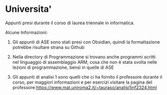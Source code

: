 # Universita'
Appunti presi durante il corso di laurea triennale in informatica.

Alcune Informazioni:

1) Gli appunti di ASE sono stati presi con Obsidian, quindi la formattazione potrebbe risultare strana su Github
  
2) Nella directory di Programmazione si trovano anche programmi scritti nel linguaggio di assemblaggio ARM, cosa che non è stata svolta nelle lezioni di programmazione, bensì in quelle di ASE
  
3) Gli appunti di analisi 1 sono quelli che ci ha fornito il professore durante il corso, per maggiori informazioni e per esercizi visitare la pagina del professore:https://www.mat.uniroma2.it/~tauraso/analisi1inf2324.html
